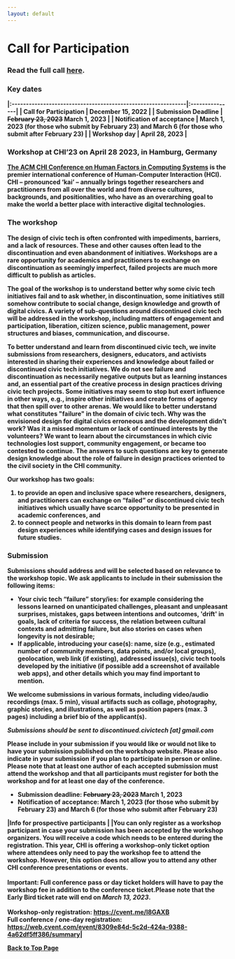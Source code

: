 ```yaml
---
layout: default
---
```



# Call for Participation

### <strong>Read the full call <u><a href="files/Preprint_Hamm_Shibuya_Pargman_etal_Failed_yet_successful.pdf">here</a></u><strong>. 

### Key dates

|:-------------------------------------------------------------|:---------------|
| **Call for Participation** | December 15, 2022 | 
| **Submission Deadline** | ~~February 23, 2023~~ March 1, 2023 | 
| **Notification of acceptance** | March 1, 2023 (for those who submit by February 23) and  March 6 (for those who submit after February 23) | 
| **Workshop day** | April 28, 2023 |


### Workshop at CHI’23 on April 28 2023, in Hamburg, Germany 

<a href="https://chi2023.acm.org/">The ACM CHI Conference on Human Factors in Computing Systems</a> is the premier international conference of Human-Computer Interaction (HCI). CHI – pronounced ‘kai’ – annually brings together researchers and practitioners from all over the world and from diverse cultures, backgrounds, and positionalities, who have as an overarching goal to make the world a better place with interactive digital technologies.

### The workshop
The design of civic tech is often confronted with impediments, barriers, and a lack of resources. These and other causes often lead to the discontinuation and even abandonment of initiatives. Workshops are a rare opportunity for academics and practitioners to exchange on discontinuation as seemingly imperfect, failed projects are much more difficult to publish as articles. 

The goal of the workshop is to understand better why some civic tech initiatives fail and to ask whether, in discontinuation, some initiatives still somehow contribute to social change, design knowledge and growth of digital civics. A variety of sub-questions around discontinued civic tech will be addressed in the workshop, including matters of engagement and participation, liberation, citizen science, public management, power structures and biases, communication, and discourse. 

To better understand and learn from discontinued civic tech, we invite submissions from researchers, designers, educators, and activists interested in sharing their experiences and knowledge about failed or discontinued civic tech initiatives. We do not see failure and discontinuation as necessarily negative outputs but as learning instances and, an essential part of the creative process in design practices driving civic tech projects. Some initiatives may seem to stop but exert influence in other ways, e.g., inspire other initiatives and create forms of agency that then spill over to other arenas. We would like to better understand what constitutes "failure" in the domain of civic tech. Why was the envisioned design for digital civics erroneous and the development didn't work? Was it a missed momentum or lack of continued interests by the volunteers? We want to learn about the circumstances in which civic technologies lost support, community engagement, or became too contested to continue. The answers to such questions are key to generate design knowledge about the role of failure in design practices oriented to the civil society in the CHI community. 

Our workshop has two goals: 
1. to provide an open and inclusive space where researchers, designers, and practitioners can exchange on “failed” or discontinued civic tech initiatives which usually have scarce opportunity to be presented in academic conferences, and
2. to connect people and networks in this domain to learn from past design experiences while identifying cases and design issues for future studies. 

### Submission
Submissions should address and will be selected based on relevance to the workshop topic. We ask applicants to include in their submission the following items: 
* Your civic tech “failure” story/ies: for example considering the lessons learned on unanticipated challenges, pleasant and unpleasant surprises, mistakes, gaps between intentions and outcomes, 'drift' in goals, lack of criteria for success, the relation between cultural contexts and admitting failure, but also stories on cases when longevity is not desirable; 
* If applicable, introducing your case(s): name, size (e.g., estimated number of community members, data points, and/or local groups), geolocation, web link (if existing), addressed issue(s), civic tech tools developed by the initiative (if possible add a screenshot of available web apps), and other details which you may find important to mention.

We welcome submissions in various formats, including video/audio recordings (max. 5 min), visual artifacts such as collage, photography, graphic stories, and illustrations, as well as position papers (max. 3 pages) including a brief bio of the applicant(s). 

_Submissions should be sent to discontinued.civictech [at] gmail.com_

Please include in your submission if you would like or would not like to have your submission published on the workshop website. Please also indicate in your submission if you plan to participate in person or online. Please note that at least one author of each accepted submission must attend the workshop and that all participants must register for both the workshop and for at least one day of the conference.

* Submission deadline: ~~February 23, 2023~~ March 1, 2023
* Notification of acceptance: March 1, 2023 (for those who submit by February 23) and  March 6 (for those who submit after February 23)

|**Info for prospective participants** |
|You can only register as a workshop participant in case your submission has been accepted by the workshop organizers. You will receive a code which needs to be entered during the registration. This year, CHI is offering a workshop-only ticket option where attendees only need to pay the workshop fee to attend the workshop. However, this option does not allow you to attend any other CHI conference presentations or events.<br /><br />**Important**: Full conference pass or day ticket holders will have to pay the workshop fee in addition to the conference ticket.Please note that the Early Bird ticket rate will end on *March 13, 2023*. <br /><br />**Workshop-only registration**: <a href="https://cvent.me/l8GAXB">https://cvent.me/l8GAXB</a><br />**Full conference / one-day registration**: <a href="https://web.cvent.com/event/8309e84d-5c2d-424a-9388-4a62df5ff386/summary">https://web.cvent.com/event/8309e84d-5c2d-424a-9388-4a62df5ff386/summary</a>|

<a href = "./" class="btn-to-top">Back to Top Page</a>
